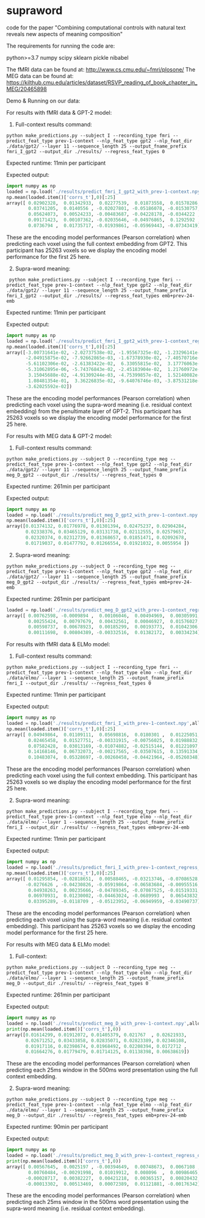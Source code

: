 # supraword
code for the paper "Combining computational controls with natural text reveals new aspects of meaning composition"

The requirements for running the code are:

python>=3.7
numpy
scipy
sklearn
pickle
nibabel


The fMRI data can be found at:
http://www.cs.cmu.edu/~fmri/plosone/
The MEG data can be found at:
https://kilthub.cmu.edu/articles/dataset/RSVP_reading_of_book_chapter_in_MEG/20465898


Demo & Running on our data:

For results with fMRI data & GPT-2 model:

1. Full-context results command:

`python make_predictions.py --subject I --recording_type fmri --predict_feat_type prev-1-context --nlp_feat_type gpt2 --nlp_feat_dir ./data/gpt2/ --layer 11 --sequence_length 25 --output_fname_prefix fmri_I_gpt2 --output_dir ./results/ --regress_feat_types 0`

Expected runtime: 11min per participant

Expected output: 

```python
import numpy as np
loaded = np.load('./results/predict_fmri_I_gpt2_with_prev-1-context.npy',allow_pickle=True)
np.mean(loaded.item()['corrs_t'],0)[:25]
array([ 0.02902328,  0.01342933,  0.02277539,  0.01873558,  0.01578286,
        0.03741205,  0.0140556 , -0.02027801, -0.05186078, -0.01530757,
        0.05624073,  0.00524233, -0.00483687, -0.04228178, -0.0344222 ,
        0.09171423,  0.00107362, -0.02035646, -0.04976865,  0.1292592 ,
        0.0736794 ,  0.01735717, -0.01939861, -0.05969443, -0.07343419])
 ```
        
These are the encoding model performances (Pearson correlation) when predicting each voxel using the full context embedding from GPT2. This participant has 25263 voxels so we display the encoding model performance for the first 25 here.


2. Supra-word meaning:

`
python make_predictions.py --subject I --recording_type fmri --predict_feat_type prev-1-context --nlp_feat_type gpt2 --nlp_feat_dir ./data/gpt2/ --layer 11 --sequence_length 25 --output_fname_prefix fmri_I_gpt2 --output_dir ./results/ --regress_feat_types emb+prev-24-emb`

Expected runtime: 11min per participant

Expected output: 

``` python
import numpy as np
loaded = np.load('./results/predict_fmri_I_gpt2_with_prev-1-context_regress_out_emb+prev-24-emb.npy',allow_pickle=True)
np.mean(loaded.item()['corrs_t'],0)[:25]
array([-3.00731641e-02, -2.02737538e-02, -1.95567325e-02, -1.23296141e-02,
       -2.04915875e-02, -7.92662865e-03, -1.67378930e-02, -7.40570716e-03,
       -5.61102306e-02, -2.61383422e-02,  6.33055815e-02,  3.17776063e-03,
       -5.31062895e-06, -5.74376843e-02, -2.45183904e-02,  1.21760972e-01,
        3.15045688e-02, -4.91309244e-03, -4.75399857e-02,  1.52140082e-01,
        1.08481354e-01,  3.36226835e-02, -9.64076746e-03, -3.87531218e-02,
       -3.62025592e-02])
```

These are the encoding model performances (Pearson correlation) when predicting each voxel using the supra-word meaning (i.e. residual context embedding) from the penultimate layer of GPT-2. This participant has 25263 voxels so we display the encoding model performance for the first 25 here.


For results with MEG data & GPT-2 model:

1. Full-context results command:

`python make_predictions.py --subject D --recording_type meg --predict_feat_type prev-1-context --nlp_feat_type gpt2 --nlp_feat_dir ./data/gpt2/ --layer 11 --sequence_length 25 --output_fname_prefix meg_D_gpt2 --output_dir ./results/ --regress_feat_types 0`

Expected runtime: 261min per participant

Expected output: 

``` python
import numpy as np
loaded = np.load('./results/predict_meg_D_gpt2_with_prev-1-context.npy',allow_pickle=True)
np.mean(loaded.item()['corrs_t'],0)[:25]
array([0.01374132, 0.01776978, 0.01301394, 0.02475237, 0.02904284,
       0.02338376, 0.03465129, 0.03131738, 0.02112555, 0.02579657,
       0.02320374, 0.02312739, 0.01368657, 0.01851471, 0.02092678,
       0.01719037, 0.01477792, 0.01266554, 0.01921032, 0.0055954 ])
```

2. Supra-word meaning: 

`python make_predictions.py --subject D --recording_type meg --predict_feat_type prev-1-context --nlp_feat_type gpt2 --nlp_feat_dir ./data/gpt2/ --layer 11 --sequence_length 25 --output_fname_prefix meg_D_gpt2 --output_dir ./results/ --regress_feat_types emb+prev-24-emb`

Expected runtime: 261min per participant

```python
loaded = np.load('./results/predict_meg_D_gpt2_with_prev-1-context_regress_out_emb+prev-24-emb.npy', allow_pickle=True)
array([ 0.00762598, -0.0009894 ,  0.00106046,  0.00494969,  0.00305991,
        0.00255424,  0.00797679,  0.00432561,  0.00046927,  0.01576027,
        0.00598737,  0.00678923,  0.00185299,  0.00193773,  0.01042306,
        0.00111698,  0.00804389, -0.00332516,  0.01382172,  0.00334234])
```



For results with fMRI data & ELMo model:

1. Full-context results command:

`python make_predictions.py --subject I --recording_type fmri --predict_feat_type prev-1-context --nlp_feat_type elmo --nlp_feat_dir ./data/elmo/ --layer 1 --sequence_length 25 --output_fname_prefix fmri_I --output_dir ./results/ --regress_feat_types 0`

Expected runtime: 11min per participant

Expected output: 

```python
import numpy as np
loaded = np.load('./results/predict_fmri_I_with_prev-1-context.npy',allow_pickle=True)
np.mean(loaded.item()['corrs_t'],0)[:25]
array([ 0.04949864,  0.01109111,  0.05698816,  0.0180301 ,  0.01225051,
        0.02465458,  0.01527751, -0.00331915, -0.00756025,  0.01988832,
        0.07582428,  0.03013169, -0.01074882, -0.02515144,  0.01221097,
        0.14168146,  0.06732073, -0.00217565, -0.03507615,  0.13591334,
        0.10483074,  0.05328697, -0.00260458, -0.04421964, -0.05260348])
```        

These are the encoding model performances (Pearson correlation) when predicting each voxel using the full context embedding. This participant has 25263 voxels so we display the encoding model performance for the first 25 here.

2. Supra-word meaning:

`python make_predictions.py --subject I --recording_type fmri --predict_feat_type prev-1-context --nlp_feat_type elmo --nlp_feat_dir ./data/elmo/ --layer 1 --sequence_length 25 --output_fname_prefix fmri_I --output_dir ./results/ --regress_feat_types emb+prev-24-emb`

Expected runtime: 11min per participant

Expected output: 

```python
import numpy as np
loaded = np.load('./results/predict_fmri_I_with_prev-1-context_regress_out_emb+prev-24-emb.npy',allow_pickle=True)
np.mean(loaded.item()['corrs_t'],0)[:25]
array([ 0.01295854, -0.02818651,  0.00588465, -0.03213746, -0.07086528,
       -0.0276626 , -0.04230826, -0.05919864, -0.06583684, -0.00955516,
        0.04938263,  0.00235666, -0.04789345, -0.07087525, -0.01519331,
        0.06970931,  0.01230002, -0.04463024, -0.0689993 ,  0.06543832,
        0.03395289, -0.0118709 , -0.05123952, -0.06949959, -0.03490737])
```

These are the encoding model performances (Pearson correlation) when predicting each voxel using the supra-word meaning (i.e. residual context embedding). This participant has 25263 voxels so we display the encoding model performance for the first 25 here.

For results with MEG data & ELMo model: 

1. Full-context: 

`python make_predictions.py --subject D --recording_type meg --predict_feat_type prev-1-context --nlp_feat_type elmo --nlp_feat_dir ./data/elmo/ --layer 1 --sequence_length 25 --output_fname_prefix meg_D --output_dir ./results/ --regress_feat_types 0`

Expected runtime: 261min per participant

Expected output: 

```python
import numpy as np
loaded = np.load('./results/predict_meg_D_with_prev-1-context.npy',allow_pickle=True)
print(np.mean(loaded.item()['corrs_t'],0))
array([0.01614299, 0.01912072, 0.01405379, 0.021767  , 0.02621933,
       0.02671252, 0.03433858, 0.02835071, 0.02823389, 0.02346108,
       0.01917116, 0.02398674, 0.01968492, 0.02208394, 0.0172712 ,
       0.01664276, 0.01779479, 0.01714125, 0.01138398, 0.00638619])
```

These are the encoding model performances (Pearson correlation) when predicting each 25ms window in the 500ms word presentation using the full context embedding.

2. Supra-word meaning: 

`python make_predictions.py --subject D --recording_type meg --predict_feat_type prev-1-context --nlp_feat_type elmo --nlp_feat_dir ./data/elmo/ --layer 1 --sequence_length 25 --output_fname_prefix meg_D --output_dir ./results/ --regress_feat_types emb+prev-24-emb`

Expected runtime: 90min per participant

Expected output: 

```python
import numpy as np
loaded = np.load('./results/predict_meg_D_with_prev-1-context_regress_out_emb+prev-24-emb.npy',allow_pickle=True)
print(np.mean(loaded.item()['corrs_t'],0))
array([ 0.00567645,  0.0025197 , -0.00394649,  0.00748673,  0.0067108 ,
        0.00760484, -0.00291998,  0.01019912,  0.008096  ,  0.00986465,
       -0.00028717,  0.00382227,  0.00421218,  0.00365157,  0.00820432,
       -0.00013302,  0.00513469,  0.00072389,  0.01121881, -0.00176342])
```

These are the encoding model performances (Pearson correlation) when predicting each 25ms window in the 500ms word presentation using the supra-word meaning (i.e. residual context embedding).

